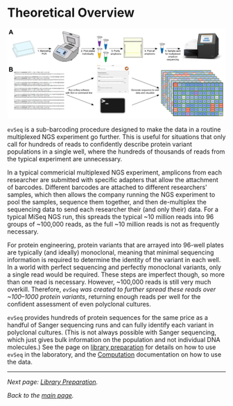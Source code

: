 # Theoretical Overview
![Overview](../assets/figure2.png)

`evSeq` is a sub-barcoding procedure designed to make the data in a routine multiplexed NGS experiment go further. This is useful for situations that only call for hundreds of reads to confidently describe protein variant populations in a single well, where the hundreds of thousands of reads from the typical experiment are unnecessary.

In a typical commericial multiplexed NGS experiment, amplicons from each researcher are submitted with specific adapters that allow the attachment of barcodes. Different barcodes are attached to different researchers' samples, which then allows the company running the NGS experiment to pool the samples, sequence them together, and then de-multiplex the sequencing data to send each researcher their (and only their) data. For a typical MiSeq NGS run, this spreads the typical ~10 million reads into 96 groups of ~100,000 reads, as the full ~10 million reads is not as frequently necessary.

For protein engineering, protein variants that are arrayed into 96-well plates are typically (and ideally) monoclonal, meaning that minimal sequencing information is required to determine the identity of the variant in each well. In a world with perfect sequencing and perfectly monoclonal variants, only a single read would be required. These steps are imperfect though, so more than one read is necessary. However, ~100,000 reads is still very much overkill. Therefore, *`evSeq` was created to further spread these reads over ~100–1000 protein variants*, returning enough reads per well for the confident assessment of even polyclonal cultures.

`evSeq` provides hundreds of protein sequences for the same price as a handful of Sanger sequencing runs and can fully identify each variant in polyclonal cultures. (This is not always possible with Sanger sequencing, which just gives bulk information on the population and not individual DNA molecules.) See the page on [library preparation](lib_prep.md) for details on how to use `evSeq` in the laboratory, and the [Computation](../index.md#computation) documentation on how to use the data.

---

*Next page: [Library Preparation](lib_prep.md).*

*Back to the [main page](../index.md).*